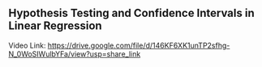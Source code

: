 ## Hypothesis Testing and Confidence Intervals in Linear Regression

Video Link: https://drive.google.com/file/d/146KF6XK1unTP2sfhg-N_0WoSIWulbYFa/view?usp=share_link
